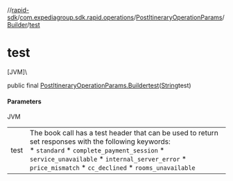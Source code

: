 //[rapid-sdk](../../../../index.md)/[com.expediagroup.sdk.rapid.operations](../../index.md)/[PostItineraryOperationParams](../index.md)/[Builder](index.md)/[test](test.md)

# test

[JVM]\

public final [PostItineraryOperationParams.Builder](index.md)[test](test.md)([String](https://docs.oracle.com/javase/8/docs/api/java/lang/String.html)test)

#### Parameters

JVM

| | |
|---|---|
| test | The book call has a test header that can be used to return set responses with the following keywords:<br> * `standard` * `complete_payment_session` * `service_unavailable` * `internal_server_error` * `price_mismatch` * `cc_declined` * `rooms_unavailable` |
